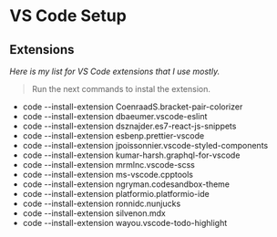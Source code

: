 # VS Code Setup

## Extensions

*Here is my list for VS Code extensions that I use mostly.*
> Run the next commands to instal the extension.

- code --install-extension CoenraadS.bracket-pair-colorizer
- code --install-extension dbaeumer.vscode-eslint
- code --install-extension dsznajder.es7-react-js-snippets
- code --install-extension esbenp.prettier-vscode
- code --install-extension jpoissonnier.vscode-styled-components
- code --install-extension kumar-harsh.graphql-for-vscode
- code --install-extension mrmlnc.vscode-scss
- code --install-extension ms-vscode.cpptools
- code --install-extension ngryman.codesandbox-theme
- code --install-extension platformio.platformio-ide
- code --install-extension ronnidc.nunjucks
- code --install-extension silvenon.mdx
- code --install-extension wayou.vscode-todo-highlight